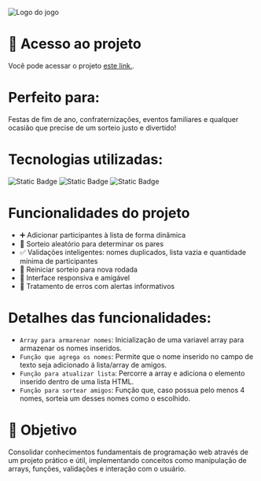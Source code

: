 ![Logo do jogo](https://github.com/user-attachments/assets/92846919-3a37-46c1-82d5-45508536017f)
<br>
# 🔗 Acesso ao projeto
<p>Você pode acessar o projeto <a href="https://challenge-amigo-secreto-three-navy.vercel.app/">este link.</a>.</p>


# Perfeito para:
Festas de fim de ano, confraternizações, eventos familiares e qualquer ocasião que precise de um sorteio justo e divertido!
# Tecnologias utilizadas:
<img alt="Static Badge" src="https://img.shields.io/badge/JavaScript-Lógica de sorteio e manipulação do DOM-yellow?style=flat&logo=javascript&logoColor=yellow&logoSize=auto&labelColor=grey">
<img alt="Static Badge" src="https://img.shields.io/badge/HTML5-Estrutura semântica da aplicação-red?style=flat&logo=html5&logoColor=red&logoSize=auto&labelColor=grey">
<img alt="Static Badge" src="https://img.shields.io/badge/CSS- Estilização e responsividade-blue?style=flat&logo=css&logoColor=blue&logoSize=auto&labelColor=grey">

# Funcionalidades do projeto
- ➕ Adicionar participantes à lista de forma dinâmica
- 🎲 Sorteio aleatório para determinar os pares
- ✅ Validações inteligentes: nomes duplicados, lista vazia e quantidade mínima de participantes
- 🔄 Reiniciar sorteio para nova rodada
- 📱 Interface responsiva e amigável
- 🚨 Tratamento de erros com alertas informativos

# Detalhes das funcionalidades:
- `Array para armarenar nomes`: Inicialização de uma variavel array para armazenar os nomes inseridos.
- `Função que agrega os nomes`: Permite que o nome inserido no campo de texto seja adicionado á lista/array de amigos.
- `Função para atualizar lista`: Percorre a array e adiciona o elemento inserido dentro de uma lista HTML.
- `Função para sortear amigos`: Função que, caso possua pelo menos 4 nomes, sorteia um desses nomes como o escolhido.

# 🎯 Objetivo
Consolidar conhecimentos fundamentais de programação web através de um projeto prático e útil, implementando conceitos como manipulação de arrays, funções, validações e interação com o usuário.
